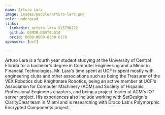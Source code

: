 ```yaml
---
name: Arturo Lara
image: images/people/arturo-lara.png
role: undergrad
links:
  linkedin: arturo-lara-52579b222
  github: G4M3R-N0ST4LG14
  orcid: 0009-0009-8309-6178
sponsors: [ucf] 

---
```


Arturo Lara is a fourth year student studying at the University of Central Florida for a bachelor's degree in Computer Engineering and a Minor in Financial Technologies. Mr. Lara's time spent at UCF is spent mostly with engineering clubs and other associations such as being the Treasurer of the VEX Robotics club Knightmare Robotics, being an active member at UCF's Association for Computer Machinery (ACM) and Society of Hispanic Professional Engineers chapters, and being a project leader at ACM's IOT server project. His experiences also include working with SetDesign's ClarityClear team in Miami and is researching with Draco Lab's Polymorphic Encrypted Components project.